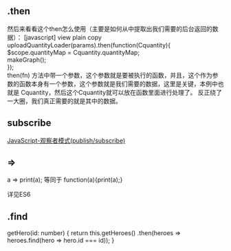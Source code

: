 ## .then

然后来看看这个then怎么使用（主要是如何从中提取出我们需要的后台返回的数据）：
[javascript] view plain copy
uploadQuantityLoader(params).then(function(Cquantity){  
        $scope.quantityMap = Cquantity.quantityMap;  
        makeGraph();      
    });  
then(fn) 方法中带一个参数，这个参数就是要被执行的函数，并且，这个作为参数的函数本身有一个参数，这个参数就是我们需要的数据，这里是关键，本例中也就是
Cquantity，然后这个Cquantity就可以放在函数里面进行处理了。
反正绕了一大圈，我们真正需要的就是其中的数据。

## subscribe

[JavaScript-观察者模式(publish/subscribe)](http://blog.csdn.net/qiqingjin/article/details/51345542)

## =>

a => print(a);
等同于
function(a){print(a);}

详见ES6

## .find

getHero(id: number) {
  return this.getHeroes()
             .then(heroes => heroes.find(hero => hero.id === id));
}